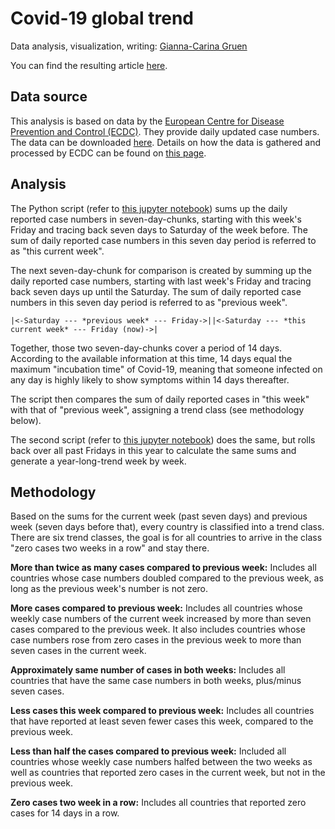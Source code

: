 # Covid-19 global trend

Data analysis, visualization, writing: [Gianna-Carina Gruen](https://twitter.com/giannagruen)

You can find the resulting article [here](https://www.dw.com/en/coronavirus-trend-the-pandemic-is-far-from-over/a-53954594).

## Data source

This analysis is based on data by the [European Centre for Disease Prevention and Control (ECDC)](https://www.ecdc.europa.eu/en). They provide daily updated case numbers. The data can be downloaded [here](https://www.ecdc.europa.eu/en/publications-data/download-todays-data-geographic-distribution-covid-19-cases-worldwide). Details on how the data is gathered and processed by ECDC can be found on [this page](https://www.ecdc.europa.eu/en/covid-19/data-collection).


## Analysis

The Python script (refer to [this jupyter notebook](Trend-Corona.ipynb)) sums up the daily reported case numbers in seven-day-chunks, starting with this week's Friday and tracing back seven days to Saturday of the week before. The sum of daily reported case numbers in this seven day period is referred to as "this current week".

The next seven-day-chunk for comparison is created by summing up the daily reported case numbers, starting with last week's Friday and tracing back seven days up until the Saturday. The sum of daily reported case numbers in this seven day period is referred to as "previous week".

`|<-Saturday --- *previous week* --- Friday->||<-Saturday --- *this current week* --- Friday (now)->|`

Together, those two seven-day-chunks cover a period of 14 days. According to the available information at this time, 14 days equal the maximum "incubation time" of Covid-19, meaning that someone infected on any day is highly likely to show symptoms within 14 days thereafter.

The script then compares the sum of daily reported cases in "this week" with that of "previous week", assigning a trend class (see methodology below).

The second script (refer to [this jupyter notebook](Trend-Corona-Past-Weeks.ipynb)) does the same, but rolls back over all past Fridays in this year to calculate the same sums and generate a year-long-trend week by week.


## Methodology

Based on the sums for the current week (past seven days) and previous week (seven days before that), every country is classified into a trend class. There are six trend classes, the goal is for all countries to arrive in the class "zero cases two weeks in a row" and stay there.

**More than twice as many cases compared to previous week:**
Includes all countries whose case numbers doubled compared to the previous week, as long as the previous week's number is not zero.

**More cases compared to previous week:**
Includes all countries whose weekly case numbers of the current week increased by more than seven cases compared to the previous week. It also includes countries whose case numbers rose from zero cases in the previous week to more than seven cases in the current week.

**Approximately same number of cases in both weeks:**
Includes all countries that have the same case numbers in both weeks, plus/minus seven cases.

**Less cases this week compared to previous week:**
Includes all countries that have reported at least seven fewer cases this week, compared to the previous week.

**Less than half the cases compared to previous week:**
Included all countries whose weekly case numbers halfed between the two weeks as well as countries that reported zero cases in the current week, but not in the previous week.

**Zero cases two week in a row:**
Includes all countries that reported zero cases for 14 days in a row.